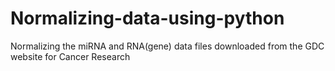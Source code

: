 # Normalizing-data-using-python
Normalizing the miRNA and RNA(gene) data files downloaded from the GDC website for Cancer Research
